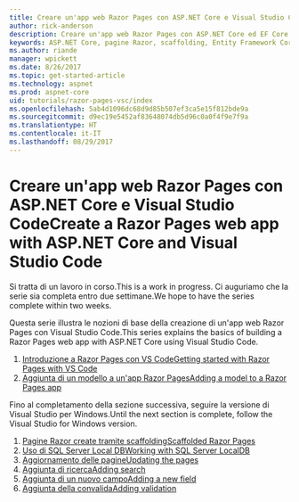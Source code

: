 ```yaml
---
title: Creare un'app web Razor Pages con ASP.NET Core e Visual Studio Code
author: rick-anderson
description: Creare un'app web Razor Pages con ASP.NET Core ed EF Core.
keywords: ASP.NET Core, pagine Razor, scaffolding, Entity Framework Core, EF, EF Core, database, Code, Visual Studio Code
ms.author: riande
manager: wpickett
ms.date: 8/26/2017
ms.topic: get-started-article
ms.technology: aspnet
ms.prod: aspnet-core
uid: tutorials/razor-pages-vsc/index
ms.openlocfilehash: 5ab4d1096dc68d9d85b507ef3ca5e15f812bde9a
ms.sourcegitcommit: d9ec19e5452af83648074db5d96c0a0f4f9e7f9a
ms.translationtype: HT
ms.contentlocale: it-IT
ms.lasthandoff: 08/29/2017
---
```

# <a name="create-a-razor-pages-web-app-with-aspnet-core-and-visual-studio-code"></a><span data-ttu-id="099dd-104">Creare un'app web Razor Pages con ASP.NET Core e Visual Studio Code</span><span class="sxs-lookup"><span data-stu-id="099dd-104">Create a Razor Pages web app with ASP.NET Core and Visual Studio Code</span></span>

<span data-ttu-id="099dd-105">Si tratta di un lavoro in corso.</span><span class="sxs-lookup"><span data-stu-id="099dd-105">This is a work in progress.</span></span> <span data-ttu-id="099dd-106">Ci auguriamo che la serie sia completa entro due settimane.</span><span class="sxs-lookup"><span data-stu-id="099dd-106">We hope to have the series complete within two weeks.</span></span>

<span data-ttu-id="099dd-107">Questa serie illustra le nozioni di base della creazione di un'app web Razor Pages con Visual Studio Code.</span><span class="sxs-lookup"><span data-stu-id="099dd-107">This series explains the basics of building a Razor Pages web app with ASP.NET Core using Visual Studio Code.</span></span>

1. [<span data-ttu-id="099dd-108">Introduzione a Razor Pages con VS Code</span><span class="sxs-lookup"><span data-stu-id="099dd-108">Getting started with Razor Pages with VS Code</span></span>](xref:tutorials/razor-pages-vsc/razor-pages-start)
1. [<span data-ttu-id="099dd-109">Aggiunta di un modello a un'app Razor Pages</span><span class="sxs-lookup"><span data-stu-id="099dd-109">Adding a model to a Razor Pages app</span></span>](xref:tutorials/razor-pages-vsc/model)

<span data-ttu-id="099dd-110">Fino al completamento della sezione successiva, seguire la versione di Visual Studio per Windows.</span><span class="sxs-lookup"><span data-stu-id="099dd-110">Until the next section is complete, follow the Visual Studio for Windows version.</span></span>


1. [<span data-ttu-id="099dd-111">Pagine Razor create tramite scaffolding</span><span class="sxs-lookup"><span data-stu-id="099dd-111">Scaffolded Razor Pages</span></span>](xref:tutorials/razor-pages/page)
1. [<span data-ttu-id="099dd-112">Uso di SQL Server Local DB</span><span class="sxs-lookup"><span data-stu-id="099dd-112">Working with SQL Server LocalDB</span></span>](xref:tutorials/razor-pages/sql)
1. [<span data-ttu-id="099dd-113">Aggiornamento delle pagine</span><span class="sxs-lookup"><span data-stu-id="099dd-113">Updating the pages</span></span>](xref:tutorials/razor-pages/da1)
1. [<span data-ttu-id="099dd-114">Aggiunta di ricerca</span><span class="sxs-lookup"><span data-stu-id="099dd-114">Adding search</span></span>](xref:tutorials/razor-pages/search)
1. [<span data-ttu-id="099dd-115">Aggiunta di un nuovo campo</span><span class="sxs-lookup"><span data-stu-id="099dd-115">Adding a new field</span></span>](xref:tutorials/razor-pages/new-field)
1. [<span data-ttu-id="099dd-116">Aggiunta della convalida</span><span class="sxs-lookup"><span data-stu-id="099dd-116">Adding validation</span></span>](xref:tutorials/razor-pages/validation)